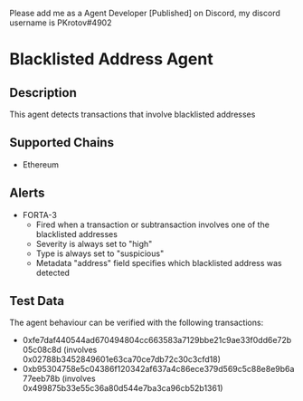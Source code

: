 Please add me as a Agent Developer [Published] on Discord, my discord username is PKrotov#4902
# Blacklisted Address Agent

## Description

This agent detects transactions that involve blacklisted addresses

## Supported Chains

- Ethereum

## Alerts

- FORTA-3
  - Fired when a transaction or subtransaction involves one of the blacklisted addresses
  - Severity is always set to "high"
  - Type is always set to "suspicious"
  - Metadata "address" field specifies which blacklisted address was detected

## Test Data

The agent behaviour can be verified with the following transactions:

- 0xfe7daf440544ad670494804cc663583a7129bbe21c9ae33f0dd6e72b05c08c8d (involves 0x02788b3452849601e63ca70ce7db72c30c3cfd18)
- 0xb95304758e5c04386f120342af637a4c86ece379d569c5c88e8e9b6a77eeb78b (involves 0x499875b33e55c36a80d544e7ba3ca96cb52b1361)